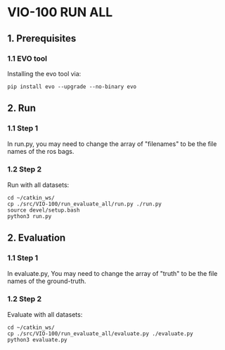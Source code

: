 # VIO-100 RUN ALL


## 1. Prerequisites
### 1.1 EVO tool
Installing the evo tool via:
```
pip install evo --upgrade --no-binary evo
```
## 2. Run
### 1.1 Step 1
In run.py, you may need to change the array of "filenames" to be the file names of the ros bags.
### 1.2 Step 2
Run with all datasets:
```
cd ~/catkin_ws/
cp ./src/VIO-100/run_evaluate_all/run.py ./run.py
source devel/setup.bash
python3 run.py
```
## 2. Evaluation
### 1.1 Step 1
In evaluate.py, You may need to change the array of "truth" to be the file names of the ground-truth.
### 1.2 Step 2
Evaluate with all datasets:
```
cd ~/catkin_ws/
cp ./src/VIO-100/run_evaluate_all/evaluate.py ./evaluate.py
python3 evaluate.py

```
